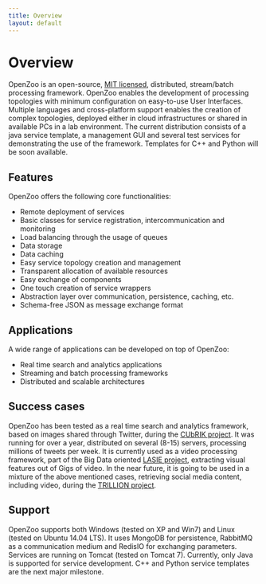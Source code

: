 ```yaml
---
title: Overview
layout: default
---
```

# Overview
OpenZoo is an open-source, [MIT licensed](https://opensource.org/licenses/MIT), distributed, stream/batch processing framework.
OpenZoo enables the development of processing topologies with minimum configuration on easy-to-use User Interfaces.
Multiple languages and cross-platform support enables the creation of complex topologies, deployed either in cloud infrastructures or shared in available PCs in a lab environment.
The current distribution consists of a java service template, a management GUI and several test services for demonstrating the use of the framework. Templates for C++ and Python will be soon available.

## Features
OpenZoo offers the following core functionalities:

* Remote deployment of services
* Basic classes for service registration, intercommunication and monitoring
* Load balancing through the usage of queues
* Data storage
* Data caching
* Easy service topology creation and management
* Transparent allocation of available resources
* Easy exchange of components
* One touch creation of service wrappers
* Abstraction layer over communication, persistence, caching, etc.
* Schema-free JSON as message exchange format

## Applications
A wide range of applications can be developed on top of OpenZoo:

* Real time search and analytics applications
* Streaming and batch processing frameworks
* Distributed and scalable architectures

## Success cases
OpenZoo has been tested as a real time search and analytics framework, based on images shared through Twitter, during the [CUbRIK project](http://cordis.europa.eu/project/rcn/100872_en.html). It was running for over a year, distributed on several (8-15) servers, processing millions of tweets per week.
It is currently used as a video processing framework, part of the Big Data oriented [LASIE project](http://www.lasie-project.eu/), extracting visual features out of Gigs of video.
In the near future, it is going to be used in a mixture of the above mentioned cases, retrieving social media content, including video, during the [TRILLION project](http://trillion-project.eng.it/).

## Support
OpenZoo supports both Windows (tested on XP and Win7) and Linux (tested on Ubuntu 14.04 LTS).
It uses MongoDB for persistence, RabbitMQ as a communication medium and RedisIO for exchanging parameters.
Services are running on Tomcat (tested on Tomcat 7).
Currently, only Java is supported for service development. C++ and Python service templates are the next major milestone.

